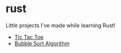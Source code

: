 # rust
Little projects I've made while learning Rust!

- [Tic Tac Toe](tic-tac-toe)
- [Bubble Sort Algorithm](bubble-sort)